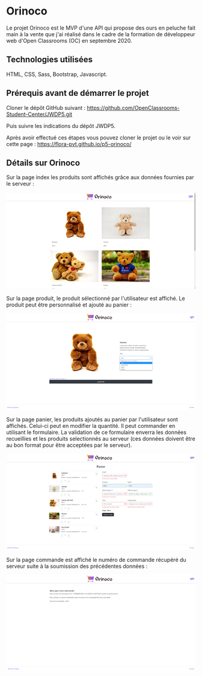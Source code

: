 # Orinoco

Le projet Orinoco est le MVP d'une API qui propose des ours en peluche fait main à la vente que j'ai réalisé dans le cadre de la formation de développeur web d'Open Classrooms (OC) en septembre 2020.


## Technologies utilisées

HTML, CSS, Sass, Bootstrap, Javascript.


## Prérequis avant de démarrer le projet

Cloner le dépôt GitHub suivant : https://github.com/OpenClassrooms-Student-Center/JWDP5.git

Puis suivre les indications du dépôt JWDP5.

Après avoir effectué ces étapes vous pouvez cloner le projet ou le voir sur cette page : https://flora-pvt.github.io/p5-orinoco/


## Détails sur Orinoco

Sur la page index les produits sont affichés grâce aux données fournies par le serveur :

![page index](https://raw.githubusercontent.com/Flora-Pvt/p5-orinoco/javascript/src/static/images/index.png)

Sur la page produit, le produit sélectionné par l'utilisateur est affiché. Le produit peut être personnalisé et ajouté au panier : 

![derniers resultats](https://raw.githubusercontent.com/Flora-Pvt/p5-orinoco/javascript/src/static/images/produit.png)

Sur la page panier, les produits ajoutés au panier par l'utilisateur sont affichés. Celui-ci peut en modifier la quantité. 
Il peut commander en utilisant le formulaire. La validation de ce formulaire enverra les données recueillies et les produits selectionnés au serveur (ces données doivent être au bon format pour être acceptées par le serveur).

![page index](https://raw.githubusercontent.com/Flora-Pvt/p5-orinoco/javascript/src/static/images/panier.png)

Sur la page commande est affiché le numéro de commande récupéré du serveur suite à la soumission des précédentes données :

![page index](https://raw.githubusercontent.com/Flora-Pvt/p5-orinoco/javascript/src/static/images/commande.png)


    
